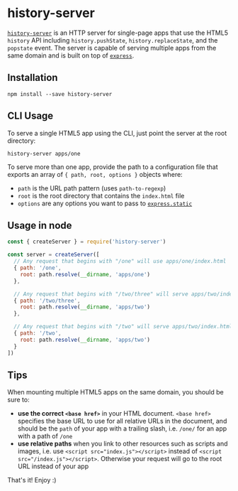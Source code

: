 # history-server

[`history-server`](https://npmjs.com/package/history-server) is an HTTP server for single-page apps that use the HTML5 `history` API including `history.pushState`, `history.replaceState`, and the `popstate` event. The server is capable of serving multiple apps from the same domain and is built on top of [`express`](https://www.npmjs.com/package/express).


## Installation

    npm install --save history-server

## CLI Usage

To serve a single HTML5 app using the CLI, just point the server at the root directory:

    history-server apps/one

To serve more than one app, provide the path to a configuration file that exports an array of `{ path, root, options }` objects where:

- `path` is the URL path pattern (uses `path-to-regexp`)
- `root` is the root directory that contains the `index.html` file
- `options` are any options you want to pass to [`express.static`](http://expressjs.com/en/api.html#express.static)

## Usage in node

```js
const { createServer } = require('history-server')

const server = createServer([
  // Any request that begins with "/one" will use apps/one/index.html
  { path: '/one',
    root: path.resolve(__dirname, 'apps/one')
  },

  // Any request that begins with "/two/three" will serve apps/two/index.html
  { path: '/two/three',
    root: path.resolve(__dirname, 'apps/two')
  },

  // Any request that begins with "/two" will serve apps/two/index.html
  { path: '/two',
    root: path.resolve(__dirname, 'apps/two')
  }
])
```

## Tips

When mounting multiple HTML5 apps on the same domain, you should be sure to:

- **use the correct `<base href>`** in your HTML document. `<base href>` specifies the base URL to use for all relative URLs in the document, and should be the `path` of your app with a trailing slash, i.e. `/one/` for an app with a path of `/one`
- **use relative paths** when you link to other resources such as scripts and images, i.e. use `<script src="index.js"></script>` instead of `<script src="/index.js"></script>`. Otherwise your request will go to the root URL instead of your app

That's it! Enjoy :)
